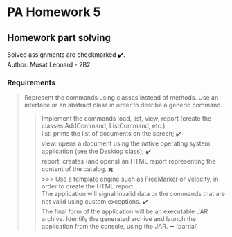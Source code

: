 # PA Homework 5
## Homework part solving 

Solved assignments are checkmarked ✔️.<br />
Author: Musat Leonard - 2B2

### Requirements

> Represent the commands using classes instead of methods. Use an interface or an abstract class in order to desribe a generic command.<br />
   >> Implement the commands load, list, view, report (create the classes AddCommand, ListCommand, etc.). <br />
   >> list: prints the list of documents on the screen; ✔️ <br />
   >> view: opens a document using the native operating system application (see the Desktop class); ✔️ <br />
   >> report: creates (and opens) an HTML report representing the content of the catalog. ✖️ <br />
     >>> Use a template engine such as FreeMarker or Velocity, in order to create the HTML report. <br />
> The application will signal invalid data or the commands that are not valid using custom exceptions. ✔️ <br />
> The final form of the application will be an executable JAR archive. Identify the generated archive and launch the application from the console, using the JAR. ➖ (partial) <br />
